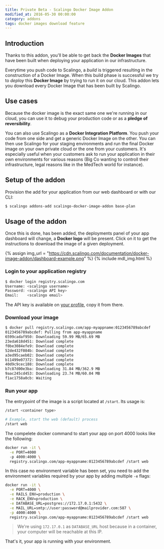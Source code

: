 ```yaml
---
title: Private Beta - Scalingo Docker Image Addon
modified_at: 2016-05-30 00:00:00
category: addons
tags: docker images download feature
---
```


## Introduction

Thanks to this addon, you'll be able to get back the **Docker Images** that have been built when deploying your application in our infrastructure.

Everytime you push code to Scalingo, a *build* is triggered resulting in the construction of a Docker Image. When this build phase is successful we try to *deploy* this **Docker Image** by trying to run it on our cloud. This addon lets you download every Docker Image that has been built by Scalingo.

## Use cases

Because the docker image is the exact same one we're running in our cloud, you can use it to debug your production code or as a **pledge of reversibility**.

You can also use Scalingo as a **Docker Integration Platform**. You push your code from one side and get a
generic Docker Image on the other. You can then use Scalingo for your staging environments and run the final Docker image on your own private cloud or the one from your customers. It's especially useful when your customers ask to run your application in their own environments for various reasons (Big Co wanting to controll their infrastructure, legal reasons like in the MedTech world for instance).

## Setup of the addon

Provision the add for your application from our web dashboard or with our CLI:

```bash
$ scalingo addons-add scalingo-docker-image-addon base-plan
```

## Usage of the addon

Once this is done, has been added, the deployments panel of your app dashboard
will change, a **Docker logo** will be present. Click on it to get the instructions
to download the image of a given deployment.

{% assign img_url = "https://cdn.scalingo.com/documentation/docker-image-addon/dashboard-example.png" %}
{% include mdl_img.html %}

### Login to your application registry

```bash
$ docker login registry.scalingo.com
Username: <scalingo username>
Password: <scalingo API key>
Email:    <scalingo email>
```

The API key is available on [your profile](https://my.scalingo.com/profile), copy it from there.


### Download your image

```bash
$ docker pull registry.scalingo.com/app-myappname:0123456789abcdef
0123456789abcdef: Pulling from app-myappname
6599cadaf950: Downloading 59.99 MB/65.69 MB
23eda618d451: Download complete 
f0be3084efe9: Download complete 
52de432f084b: Download complete 
a3ed95caeb02: Download complete 
b11499e07372: Download complete 
40d9c9cec188: Download complete 
b7c87d00e3ba: Downloading 31.84 MB/362.9 MB
9aac245cd453: Downloading 23.74 MB/60.04 MB
f1ac1758a0cb: Waiting 
```

### Run your app

The entrypoint of the image is a script located at `/start`. Its usage is:

```bash
/start <container type>

# Example, start the web (default) process
/start web
```

The compelete docker command to start your app on port 4000 looks like the following:

```bash
docker run -it \
  -e PORT=4000
  -p 4000:4000 \
  registry.scalingo.com/app-myappname:0123456789abcdef /start web
```

In this case no environment variable has been set, you need to add the environment variables required by your
app by adding multiple `-e` flags:

```bash
docker run -it \
  -e PORT=4000 \
  -e RAILS_ENV=production \
  -e RACK_ENV=production \
  -e DATABASE_URL=postgres://172.17.0.1:5432 \
  -e MAIL_URL=smtp://user:password@mailprovider.com:587 \
  -p 4000:4000 \
  registry.scalingo.com/app-myappname:0123456789abcdef /start web
```

> We're using `172.17.0.1` as `DATABASE_URL` host because in a container, your computer will be reachable at this IP.

That's it, your app is running with your environment.
